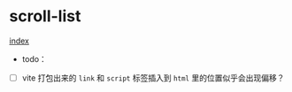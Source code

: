 # scroll-list

[index](https://btea.github.io/virtual-scroll/)

-   todo：

*   [ ] vite 打包出来的 `link` 和 `script` 标签插入到 `html` 里的位置似乎会出现偏移？
